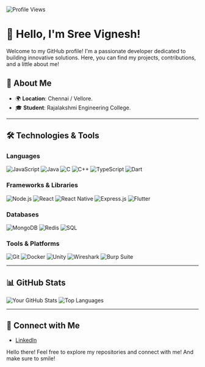 ![Profile Views](https://komarev.com/ghpvc/?username=sree-vignesh&color=blue)

# 👋 Hello, I'm Sree Vignesh!

Welcome to my GitHub profile! I'm a passionate developer dedicated to building innovative solutions. Here, you can find my projects, contributions, and a little about me!


## 🌱 About Me

- 🌍 **Location**: Chennai / Vellore.
- 🎓 **Student**: Rajalakshmi Engineering College.


---

## 🛠️ Technologies & Tools

### Languages
![JavaScript](https://img.shields.io/badge/JavaScript-ED8B00?style=flat-square&logo=javascript&logoColor=white)
![Java](https://img.shields.io/badge/Java-007396?style=flat-square&logo=java&logoColor=white)
![C](https://img.shields.io/badge/C-A8B400?style=flat-square&logo=c&logoColor=white)
![C++](https://img.shields.io/badge/C++-00599C?style=flat-square&logo=cplusplus&logoColor=white)
![TypeScript](https://img.shields.io/badge/TypeScript-007ACC?style=flat-square&logo=typescript&logoColor=white)
![Dart](https://img.shields.io/badge/Dart-00BFFF?style=flat-square&logo=dart&logoColor=white)


### Frameworks & Libraries
![Node.js](https://img.shields.io/badge/Node.js-339933?style=flat-square&logo=nodedotjs&logoColor=white)
![React](https://img.shields.io/badge/React-61DAFB?style=flat-square&logo=react&logoColor=black)
![React Native](https://img.shields.io/badge/React_Native-61DAFB?style=flat-square&logo=react&logoColor=black)
![Express.js](https://img.shields.io/badge/Express.js-000000?style=flat-square&logo=express&logoColor=white)
![Flutter](https://img.shields.io/badge/Flutter-02569B?style=flat-square&logo=flutter&logoColor=white)



### Databases
![MongoDB](https://img.shields.io/badge/MongoDB-47A248?style=flat-square&logo=mongodb&logoColor=white)
![Redis](https://img.shields.io/badge/Redis-DC382D?style=flat-square&logo=redis&logoColor=white)
![SQL](https://img.shields.io/badge/SQL-003B57?style=flat-square&logo=sqlite&logoColor=white)

### Tools & Platforms
![Git](https://img.shields.io/badge/Git-F05032?style=flat-square&logo=git&logoColor=white)
![Docker](https://img.shields.io/badge/Docker-2496ED?style=flat-square&logo=docker&logoColor=white)
![Unity](https://img.shields.io/badge/Unity-100000?style=flat-square&logo=unity&logoColor=white)
![Wireshark](https://img.shields.io/badge/Wireshark-1679A7?style=flat-square&logo=wireshark&logoColor=white)
![Burp Suite](https://img.shields.io/badge/Burp_Suite-7A0A0A?style=flat-square&logo=burp&logoColor=white)

---

## 📊 GitHub Stats

![Your GitHub Stats](https://github-readme-stats.vercel.app/api?username=sree-vignesh&show_icons=true&theme=radical)
![Top Languages](https://github-readme-stats.vercel.app/api/top-langs/?username=sree-vignesh&layout=compact&theme=radical)

---

## 🔗 Connect with Me

- [LinkedIn](https://in.linkedin.com/in/sree-vignesh-807284249)

Hello there! Feel free to explore my repositories and connect with me!
And make sure to smile!
